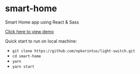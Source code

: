 # smart-home
Smart Home app using React & Sass

[Click here to view demo](https://npkorintus.github.io/smart-home/)

Quick start to run on local machine:

- `git clone https://github.com/npkorintus/light-switch.git`
- `cd smart-home`
- `yarn`
- `yarn start`

